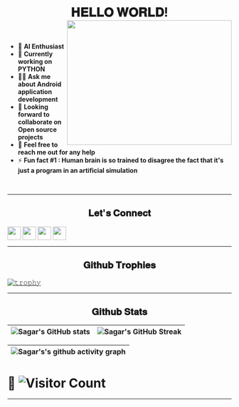 <!-- intro hello wold -->
<h1 align="center"> 𝐇𝐄𝐋𝐋𝐎 𝐖𝐎𝐑𝐋𝐃!
<img src= "https://theintercept.imgix.net/wp-uploads/sites/1/2018/03/Intercept_FB_3-1521757151.gif" height="280px" width="370px" align="right">
</h1>
<br>

- 🤖 **AI Enthusiast** 
- 🚀 **Currently working on PYTHON** 
- 👨‍💻 **Ask me about Android application development**
- 🤝 **Looking forward to collaborate on Open source projects** 
- 💬 **Feel free to reach me out for any help** 
- ⚡ **Fun fact #1 : Human brain is so trained to disagree the fact that it's just a program in an artificial simulation**
<br>
<hr>

<!-- socials section -->
<h2 align="center">𝐋𝐞𝐭'𝐬 𝐂𝐨𝐧𝐧𝐞𝐜𝐭</h2>
  
[<img height="30" align="center" src="https://img.shields.io/badge/linkedin-blue.svg?&style=for-the-badge&logo=linkedin&logoColor=white" />][LinkedIn]
[<img height="30" align="center" src="https://img.shields.io/badge/twitter-%231DA1F2.svg?&style=for-the-badge&logo=twitter&logoColor=white" />][Twitter]
[<img height="30" align="center" src = "https://img.shields.io/badge/Youtube-%23E4405F.svg?&style=for-the-badge&logo=Youtube&logoColor=white"/>][Youtube] 
[<img height="30" align="center" src = "https://img.shields.io/badge/Facebook-036be4.svg?&style=for-the-badge&logo=facebook&logoColor=white"/>][Facebook]

<hr>


<!-- github trophies section -->
<p align="center">
  <h2 align="center">𝐆𝐢𝐭𝐡𝐮𝐛 𝐓𝐫𝐨𝐩𝐡𝐢𝐞𝐬</h2>
</p>

[![𝚝𝚛𝚘𝚙𝚑𝚢](https://github-profile-trophy.vercel.app/?username=Sagar0-0&column=7&margin-w=35&margin-h=35&no-bg=true&no-frame=true&theme=radical)](https://github.com/Sagar0-0)
<br>
<hr>

<!-- github stats section -->
<p align="center">
  <h2 align="center">𝐆𝐢𝐭𝐡𝐮𝐛 𝐒𝐭𝐚𝐭𝐬</h2>
</p>

| ![Sagar's GitHub stats](https://github-readme-stats.vercel.app/api?username=Sagar0-0&show_icons=true&theme=gotham) | ![Sagar's GitHub Streak](https://github-readme-streak-stats.herokuapp.com/?user=Sagar0-0&theme=gotham) |
| :---: | :---: |

|   ![Sagar's's github activity graph](https://activity-graph.herokuapp.com/graph?username=Sagar0-0&theme=gotham) |
| :---: |

 # 👀 ![Visitor Count](https://profile-counter.glitch.me/{Sagar0-0}/count.svg)

 
<hr>


<!-- links to socials -->
[twitter]: https://twitter.com/sagar0_o
[youtube]: https://www.youtube.com/channel/UCbXjqGX2O0UW12AIboO2Psw
[gmail]: https://gmail.com/sagar.0dev/
[linkedin]: https://www.linkedin.com/in/sagar-malhotra7015/
[Facebook]: https://www.facebook.com/
